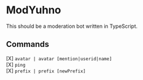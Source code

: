 # ModYuhno

This should be a moderation bot written in TypeScript. 

## Commands
[X] `avatar | avatar [mention|userid|name]` <br />
[X] `ping` <br />
[X] `prefix | prefix [newPrefix]` <br />
